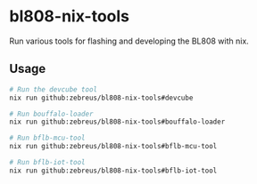 # bl808-nix-tools

Run various tools for flashing and developing the BL808 with nix.

## Usage

```sh
# Run the devcube tool
nix run github:zebreus/bl808-nix-tools#devcube

# Run bouffalo-loader
nix run github:zebreus/bl808-nix-tools#bouffalo-loader

# Run bflb-mcu-tool
nix run github:zebreus/bl808-nix-tools#bflb-mcu-tool

# Run bflb-iot-tool
nix run github:zebreus/bl808-nix-tools#bflb-iot-tool
```
